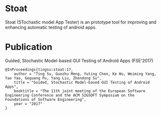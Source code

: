 # Stoat
Stoat (STochastic model App Tester) is an prototype tool for improving and enhancing automatic testing of android apps.

# Publication
Guided, Stochastic Model-based GUI Testing of Android Apps (FSE'2017)

```
@InProceedings{tingsu:stoat:17,
    author = "Ting Su, Guozhu Meng, Yuting Chen, Ke Wu, Weiming Yang, Yao Yao, Geguang Pu, Yang Liu, Zhendong Su",
    title = "Guided, Stochastic Model-based GUI Testing of Android Apps",
    booktitle = "The 11th joint meeting of the European Software Engineering Conference and the ACM SIGSOFT Symposium on the Foundations of Software Engineering",
    year = "2017"
} 
```

